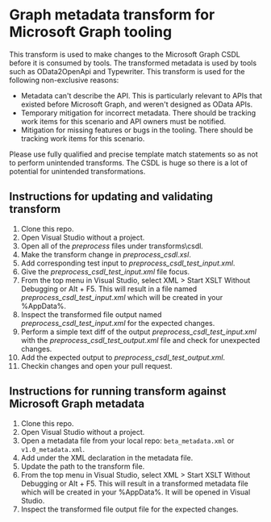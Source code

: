 # Graph metadata transform for Microsoft Graph tooling

This transform is used to make changes to the Microsoft Graph CSDL before it is consumed by tools. The transformed metadata is used by tools such as OData2OpenApi and Typewriter. This transform is used for the following non-exclusive reasons: 

* Metadata can't describe the API. This is particularly relevant to APIs that existed before Microsoft Graph, and weren't designed as OData APIs.
* Temporary mitigation for incorrect metadata. There should be tracking work items for this scenario and API owners must be notified.
* Mitigation for missing features or bugs in the tooling. There should be tracking work items for this scenario.

Please use fully qualified and precise template match statements so as not to perform unintended transforms. The CSDL is huge so there is a lot of potential for unintended transformations.

## Instructions for updating and validating transform

1. Clone this repo.
2. Open Visual Studio without a project.
3. Open all of the *preprocess* files under transforms\csdl.
4. Make the transform change in *preprocess_csdl.xsl*.
5. Add corresponding test input to *preprocess_csdl_test_input.xml*.
6. Give the *preprocess_csdl_test_input.xml* file focus.
7. From the top menu in Visual Studio, select XML > Start XSLT Without Debugging or Alt + F5. This will result in a file named *preprocess_csdl_test_input.xml* which will be created in your %AppData%.
8. Inspect the transformed file output named *preprocess_csdl_test_input.xml* for the expected changes.
9. Perform a simple text diff of the output *preprocess_csdl_test_input.xml* with the *preprocess_csdl_test_output.xml* file and check for unexpected changes.
10. Add the expected output to *preprocess_csdl_test_output.xml*.
11. Checkin changes and open your pull request.

## Instructions for running transform against Microsoft Graph metadata

1. Clone this repo.
2. Open Visual Studio without a project.
3. Open a metadata file from your local repo: `beta_metadata.xml` or `v1.0_metadata.xml`.
4. Add <?xml-stylesheet type='text/xsl' href='preprocess_csdl.xsl'?> under the XML declaration in the metadata file.
5. Update the path to the transform file.
6. From the top menu in Visual Studio, select XML > Start XSLT Without Debugging or Alt + F5. This will result in a transformed metadata file which will be created in your %AppData%. It will be opened in Visual Studio.
8. Inspect the transformed file output file for the expected changes.